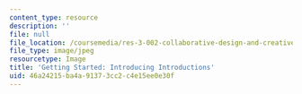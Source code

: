 ```yaml
---
content_type: resource
description: ''
file: null
file_location: /coursemedia/res-3-002-collaborative-design-and-creative-expression-with-arduino-microcontrollers-january-iap-2017/46a24215ba4a91373cc2c4e15ee0e30f_GettingStartedIntro.jpg
file_type: image/jpeg
resourcetype: Image
title: 'Getting Started: Introducing Introductions'
uid: 46a24215-ba4a-9137-3cc2-c4e15ee0e30f
---
```

